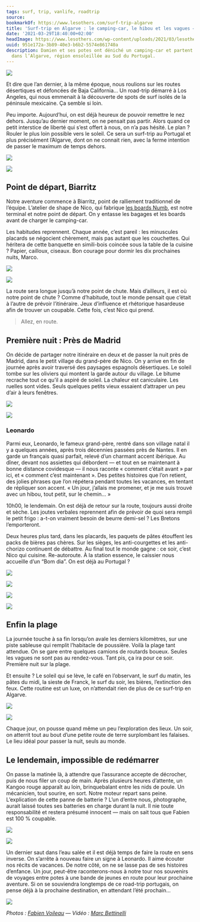 ```yaml
---
tags: surf, trip, vanlife, roadtrip
source:
bookmarkOf: https://www.lesothers.com/surf-trip-algarve
title: 'Surf-trip en Algarve : le camping-car, le hibou et les vagues — Les Others'
date: '2021-03-29T18:40:00+02:00'
headImage: https://www.lesothers.com/wp-content/uploads/2021/03/lesothers-outdoor-aventure-roadtrip-surftrip-algarve-portugal-ete-7.jpeg
uuid: 951e172a-3b89-40e3-b6b2-5574e861740a
description: Damien et ses potes ont déniché un camping-car et partent pour un surf-trip
  dans l’Algarve, région ensoleillée au Sud du Portugal.
---
```


![](https://www.lesothers.com/wp-content/uploads/2021/03/lesothers-outdoor-aventure-roadtrip-surftrip-algarve-portugal-ete-16.jpg)

Et dire que l’an dernier, à la même époque, nous roulions sur les routes désertiques et défoncées de Baja California… Un road-trip démarré à Los Angeles, qui nous emmenait à la découverte de spots de surf isolés de la péninsule mexicaine. Ça semble si loin.

Peu importe. Aujourd’hui, on est déjà heureux de pouvoir remettre le nez dehors. Jusqu’au dernier moment, on ne pensait pas partir. Alors quand ce petit interstice de liberté qui s’est offert à nous, on n’a pas hésité. Le plan ? Rouler le plus loin possible vers le soleil. Ce sera un surf-trip au Portugal et plus précisément l’Algarve, dont on ne connait rien, avec la ferme intention de passer le maximum de temps dehors.

![](https://www.lesothers.com/wp-content/uploads/2021/03/lesothers-outdoor-aventure-roadtrip-surftrip-algarve-portugal-ete-10.jpg)

![](https://www.lesothers.com/wp-content/uploads/2021/03/lesothers-outdoor-aventure-roadtrip-surftrip-algarve-portugal-ete-4-e1617028125824.jpg)

Point de départ, Biarritz
-------------------------

Notre aventure commence à Biarritz, point de ralliement traditionnel de l’équipe. L’atelier de shape de Nico, qui fabrique [les boards Numb](https://www.instagram.com/numb_surfboards/), est notre terminal et notre point de départ. On y entasse les bagages et les boards avant de charger le camping-car.

Les habitudes reprennent. Chaque année, c’est pareil : les minuscules placards se négocient chèrement, mais pas autant que les couchettes. Qui héritera de cette banquette en simili-bois coincée sous la table de la cuisine ? Papier, cailloux, ciseaux. Bon courage pour dormir les dix prochaines nuits, Marco.

![](https://www.lesothers.com/wp-content/uploads/2021/03/lesothers-outdoor-aventure-roadtrip-surftrip-algarve-portugal-ete-1.jpg)

![](https://www.lesothers.com/wp-content/uploads/2021/03/lesothers-outdoor-aventure-roadtrip-surftrip-algarve-portugal-ete-36-e1617028149605.jpg)

La route sera longue jusqu’à notre point de chute. Mais d’ailleurs, il est où notre point de chute ? Comme d’habitude, tout le monde pensait que c’était à l’autre de prévoir l’itinéraire. Jeux d’influence et rhétorique hasardeuse afin de trouver un coupable. Cette fois, c’est Nico qui prend.

> Allez, en route.

Première nuit : Près de Madrid
------------------------------

On décide de partager notre itinéraire en deux et de passer la nuit près de Madrid, dans le petit village du grand-père de Nico. On y arrive en fin de journée après avoir traversé des paysages espagnols désertiques. Le soleil tombe sur les oliviers qui montent la garde autour du village. Le bitume recrache tout ce qu’il a aspiré de soleil. La chaleur est caniculaire. Les ruelles sont vides. Seuls quelques petits vieux essaient d’attraper un peu d’air à leurs fenêtres.

![](https://www.lesothers.com/wp-content/uploads/2021/03/lesothers-outdoor-aventure-roadtrip-surftrip-algarve-portugal-ete-32.jpg)

![](https://www.lesothers.com/wp-content/uploads/2021/03/lesothers-outdoor-aventure-roadtrip-surftrip-algarve-portugal-ete-29-e1617028209215.jpg)

### Leonardo

Parmi eux, Leonardo, le fameux grand-père, rentré dans son village natal il y a quelques années, après trois décennies passées près de Nantes. Il en garde un français quasi parfait, relevé d’un charmant accent ibérique. Au dîner, devant nos assiettes qui débordent — et tout en se maintenant à bonne distance covidesque — il nous raconte « comment c’était avant » par ici, et « comment c’est maintenant ». Des petites histoires que l’on retient, des jolies phrases que l’on répétera pendant toutes les vacances, en tentant de répliquer son accent. « Un jour, j’allais me promener, et je me suis trouvé avec un hibou, tout petit, sur le chemin… »

10h00, le lendemain. On est déjà de retour sur la route, toujours aussi droite et sèche. Les joutes verbales reprennent afin de prévoir de quoi sera rempli le petit frigo : a-t-on vraiment besoin de beurre demi-sel ? Les Bretons l’emporteront.

Deux heures plus tard, dans les placards, les paquets de pâtes étouffent les packs de bières pas chères. Sur les sièges, les anti-courgettes et les anti-chorizo continuent de débattre. Au final tout le monde gagne : ce soir, c’est Nico qui cuisine. Re-autoroute. À la station essence, le caissier nous accueille d’un “Bom dia”. On est déjà au Portugal ?  

![](https://www.lesothers.com/wp-content/uploads/2021/03/lesothers-outdoor-aventure-roadtrip-surftrip-algarve-portugal-ete-11.jpg)

![](https://www.lesothers.com/wp-content/uploads/2021/03/lesothers-outdoor-aventure-roadtrip-surftrip-algarve-portugal-ete-27.jpg)

![](https://www.lesothers.com/wp-content/uploads/2021/03/lesothers-outdoor-aventure-roadtrip-surftrip-algarve-portugal-ete-13.jpg)

![](https://www.lesothers.com/wp-content/uploads/2021/03/lesothers-outdoor-aventure-roadtrip-surftrip-algarve-portugal-ete-14.jpg)

Enfin la plage
--------------

La journée touche à sa fin lorsqu’on avale les derniers kilomètres, sur une piste sableuse qui remplit l’habitacle de poussière. Voilà la plage tant attendue. On se gare entre quelques camions de routards boueux. Seules les vagues ne sont pas au rendez-vous. Tant pis, ça ira pour ce soir. Première nuit sur la plage.

Et ensuite ? Le soleil qui se lève, le café en l’observant, le surf du matin, les pâtes du midi, la sieste de Franck, le surf du soir, les bières, l’extinction des feux. Cette routine est un luxe, on n’attendait rien de plus de ce surf-trip en Algarve.

![](https://www.lesothers.com/wp-content/uploads/2021/03/lesothers-outdoor-aventure-roadtrip-surftrip-algarve-portugal-ete-15.jpg)

![](https://www.lesothers.com/wp-content/uploads/2021/03/lesothers-outdoor-aventure-roadtrip-surftrip-algarve-portugal-ete-12.jpg)

Chaque jour, on pousse quand même un peu l’exploration des lieux. Un soir, on atterrit tout au bout d’une petite route de terre surplombant les falaises. Le lieu idéal pour passer la nuit, seuls au monde.

Le lendemain, impossible de redémarrer
--------------------------------------

On passe la matinée là, à attendre que l’assurance accepte de décrocher, puis de nous filer un coup de main. Après plusieurs heures d’attente, un Kangoo rouge apparaît au loin, brinquebalant entre les nids de poule. Un mécanicien, tout sourire, en sort. Notre moteur repart sans peine. L’explication de cette panne de batterie ? L’un d’entre nous, photographe, aurait laissé toutes ses batteries en charge durant la nuit. Il nie toute responsabilité et restera présumé innocent — mais on sait tous que Fabien est 100 % coupable.

![](https://www.lesothers.com/wp-content/uploads/2021/03/lesothers-outdoor-aventure-roadtrip-surftrip-algarve-portugal-ete-30.jpg)

![](https://www.lesothers.com/wp-content/uploads/2021/03/lesothers-outdoor-aventure-roadtrip-surftrip-algarve-portugal-ete-33.jpg)

Un dernier saut dans l’eau salée et il est déjà temps de faire la route en sens inverse. On s’arrête à nouveau faire un signe à Leonardo. Il aime écouter nos récits de vacances. De notre côté, on ne se lasse pas de ses histoires d’enfance. Un jour, peut-être raconterons-nous à notre tour nos souvenirs de voyages entre potes à une bande de jeunes en route pour leur prochaine aventure. Si on se souviendra longtemps de ce road-trip portugais, on pense déjà à la prochaine destination, en attendant l’été prochain…

![](https://www.lesothers.com/wp-content/uploads/2021/03/lesothers-outdoor-aventure-roadtrip-surftrip-algarve-portugal-ete-17.jpg)

_Photos : [Fabien Voileau](https://www.instagram.com/fabien_voileau/) — Vidéo : [Marc Bettinelli](https://www.instagram.com/marcbetnli)_